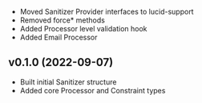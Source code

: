 * Moved Sanitizer Provider interfaces to lucid-support
* Removed force* methods
* Added Processor level validation hook
* Added Email Processor

## v0.1.0 (2022-09-07)
* Built initial Sanitizer structure
* Added core Processor and Constraint types
